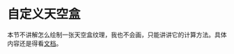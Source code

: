 # 自定义天空盒

本节不讲解怎么绘制一张天空盒纹理，我也不会画，只能讲讲它的计算方法。具体内容还是得看[文档](https://www.mcbbs.net/forum.php?mod=redirect&goto=findpost&ptid=896135&pid=15608525)。